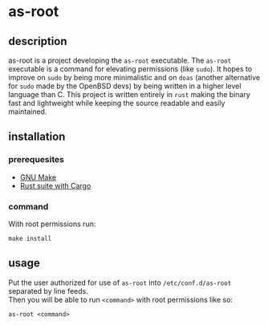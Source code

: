 # as-root
## description
as-root is a project developing the `as-root` executable.
The `as-root` executable is a command for elevating permissions (like `sudo`).
It hopes to improve on `sudo` by being more minimalistic and on `doas`
(another alternative for `sudo` made by the OpenBSD devs) by being written in a higher level language than C.
This project is written entirely in `rust` making the binary fast and lightweight
while keeping the source readable and easily maintained.


## installation
### prerequesites
* [GNU Make](https://www.gnu.org/software/make/)
* [Rust suite with Cargo](https://www.rust-lang.org/tools/install)


### command
With root permissions run:  
```shell
make install
```


## usage
Put the user authorized for use of `as-root` into `/etc/conf.d/as-root` separated by line feeds.  
Then you will be able to run `<command>` with root permissions like so:  
```shell
as-root <command>
```
